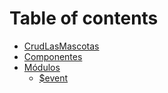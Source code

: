 # Table of contents

* [CrudLasMascotas](README.md)
* [Componentes](componentes.md)
* [Módulos](modulos/README.md)
  * [$event](modulos/usdevent.md)
